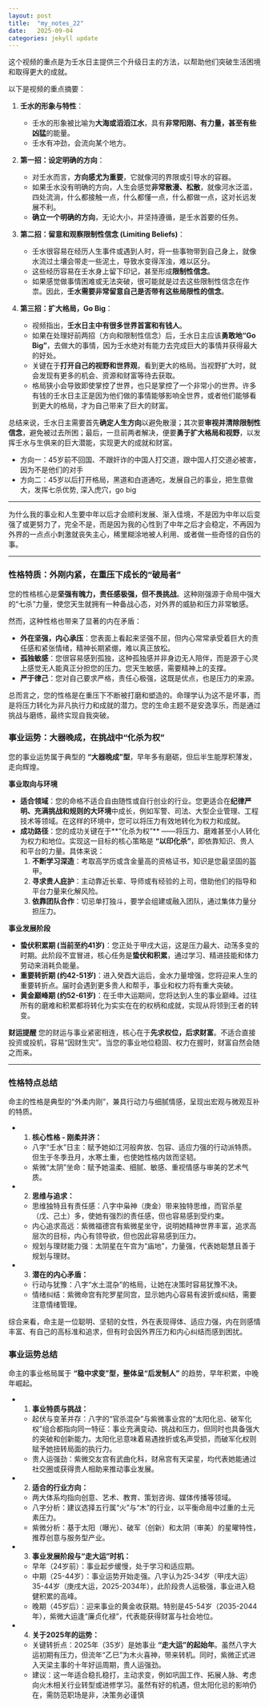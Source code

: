 ```yaml
---
layout: post
title:  "my_notes_22"
date:   2025-09-04
categories: jekyll update
---
```



这个视频的重点是为壬水日主提供三个升级日主的方法，以帮助他们突破生活困境和取得更大的成就。

以下是视频的重点摘要：

1.  **壬水的形象与特性**：
    *   壬水的形象被比喻为**大海或滔滔江水**，具有**非常阳刚、有力量，甚至有些凶猛**的能量。
    *   壬水有冲劲，会流向某个地方。

2.  **第一招：设定明确的方向**：
    *   对壬水而言，**方向感尤为重要**，它就像河的界限或引导水的容器。
    *   如果壬水没有明确的方向，人生会感觉**非常散漫、松散**，就像河水泛滥，四处流淌，什么都接触一点，什么都懂一点，什么都做一点，这对长远发展不利。
    *   **确立一个明确的方向**，无论大小，并坚持遵循，是壬水首要的任务。

3.  **第二招：留意和观察限制性信念 (Limiting Beliefs)**：
    *   壬水很容易在经历人生事件或遇到人时，将一些事物带到自己身上，就像水流过土壤会带走一些泥土，导致水变得浑浊，难以区分。
    *   这些经历容易在壬水身上留下印记，甚至形成**限制性信念**。
    *   如果感觉做事情困难或无法突破，很可能就是过去这些限制性信念在作祟。因此，**壬水需要非常留意自己是否带有这些局限性的信念**。

4.  **第三招：扩大格局，Go Big**：
    *   视频指出，**壬水日主中有很多世界首富和有钱人**。
    *   如果在处理好前两招（方向和限制性信念）后，壬水日主应该**勇敢地“Go Big”**，去做大的事情，因为壬水绝对有能力去完成巨大的事情并获得最大的好处。
    *   关键在于**打开自己的视野和世界观**，看到更大的格局。当视野扩大时，就会发现有更多的机会、资源和财富等待去获取。
    *   格局狭小会导致即使掌控了世界，也只是掌控了一个非常小的世界。许多有钱的壬水日主正是因为他们做的事情能够影响全世界，或者他们能够看到更大的格局，才为自己带来了巨大的财富。

总结来说，壬水日主需要首先**确定人生方向**以避免散漫；其次要**审视并清除限制性信念**，避免被过去所困；最后，一旦前两者解决，便要**勇于扩大格局和视野**，以发挥壬水与生俱来的巨大潜能，实现更大的成就和财富。


+ 方向一：45岁前不回国、不跟奸诈的中国人打交道，跟中国人打交道必被害，因为不是他们的对手
+ 方向二：45岁以后打开格局，黑道和白道通吃，发展自己的事业，把生意做大，发挥七杀优势, 深入虎穴，go big

---

为什么我的事业和人生要中年以后才会顺利发展、渐入佳境，不是因为中年以后变强了或更努力了，完全不是，而是因为我的心性到了中年之后才会稳定，不再因为外界的一点点小刺激就丧失主心，稀里糊涂地被人利用、或者做一些奇怪的自伤的事。

---


### **性格特质：外刚内紧，在重压下成长的“破局者”**

您的性格核心是**坚强有魄力，责任感极强，但不畏挑战**。这种刚强源于命局中强大的“七杀”力量，使您天生就拥有一种备战心态，对外界的威胁和压力非常敏感。

然而，这种性格也带来了显著的内在矛盾：
*   **外在坚强，内心承压**：您表面上看起来坚强不屈，但内心常常承受着巨大的责任感和紧张情绪，精神长期紧绷，难以真正放松。
*   **孤独敏感**：您很容易感到孤独，这种孤独感并非身边无人陪伴，而是源于心灵上感觉无人能真正分担您的压力。您天生敏感，需要精神上的支撑。
*   **严于律己**：您对自己要求严格，责任心极强，这既是优点，也是压力的来源。

总而言之，您的性格是在重压下不断被打磨和塑造的。命理学认为这不是坏事，而是将压力转化为非凡执行力和成就的潜力。您的生命主题不是安逸享乐，而是通过挑战与磨练，最终实现自我突破。

### **事业运势：大器晚成，在挑战中“化杀为权”**

您的事业运势属于典型的 **“大器晚成”型**，早年多有磨砺，但后半生能厚积薄发，走向辉煌。

**事业取向与环境**
*   **适合领域**：您的命格不适合自由随性或自行创业的行业。您更适合在**纪律严明、充满挑战和规则的大环境**中成长，例如军警、司法、大型企业管理、工程技术等领域。在这样的环境中，您可以将压力有效地转化为权力和成就。
*   **成功路径**：您的成功关键在于**“化杀为权”** ——将压力、磨难甚至小人转化为权力和地位。实现这一目标的核心策略是 **“以印化杀”**，即依靠知识、贵人和平台的力量。具体来说：
    1.  **不断学习深造**：考取高学历或含金量高的资格证书，知识是您最坚固的盔甲。
    2.  **寻求贵人庇护**：主动靠近长辈、导师或有经验的上司，借助他们的指导和平台力量来化解风险。
    3.  **依靠团队合作**：切忌单打独斗，要学会组建或融入团队，通过集体力量分担压力。

**事业发展阶段**
*   **蛰伏积累期 (当前至约41岁)**：您正处于甲戌大运，这是压力最大、动荡多变的时期。此阶段不宜冒进，核心任务是**蛰伏和积累**，通过学习、精进技能和体力劳动来消耗负能量。
*   **重要转折期 (约42-51岁)**：进入癸酉大运后，金水力量增强，您将迎来人生的重要转折点。届时会遇到更多贵人和帮手，事业和权力将有重大突破。
*   **黄金巅峰期 (约52-61岁)**：在壬申大运期间，您将达到人生的事业巅峰。过往所有的磨难和积累都将转化为实实在在的权柄和成就，实现从将领到王者的转变。

**财运提醒**
您的财运与事业紧密相连，核心在于**先求权位，后求财富**。不适合直接投资或投机，容易“因财生灾”。当您的事业地位稳固、权力在握时，财富自然会随之而来。


---


### **性格特点总结**

命主的性格是典型的“外柔内刚”，兼具行动力与细腻情感，呈现出宏观与微观互补的特质。

+ 1. **核心性格 - 刚柔并济：**
    * 八字“壬水”日主：赋予她如江河般奔放、包容、适应力强的行动派特质。但生于冬季丑月，水寒土重，也使她性格内敛而坚韧。
    * 紫微“太阴”坐命：赋予她温柔、细腻、敏感、重视情感与审美的艺术气质。

+ 2. **思维与追求：**
  * 思维独特且有责任感：八字中枭神（庚金）带来独特思维，而官杀星（戊、己土）多，使她有强烈的责任感，但也容易感到受约束。
  * 内心追求高远：紫微福德宫有紫微星坐守，说明她精神世界丰富，追求高层次的目标，内心有领导欲，但也因此容易感到压力。
  * 规划与理财能力强：太阴星在午宫为“庙地”，力量强，代表她聪慧且善于规划与理财。

+ 3. **潜在的内心矛盾：**
    * 行动与犹豫：八字“水土混杂”的格局，让她在决策时容易犹豫不决。
    * 情绪纠结：紫微命宫有陀罗星同宫，显示她内心容易有波折或纠结，需要注意情绪管理。

综合来看，命主是一位聪明、坚韧的女性，外在表现得体、适应力强，内在则感情丰富、有自己的高标准和追求，但有时会因外界压力和内心纠结而感到困扰。

### 事业运势总结

命主的事业格局属于 **“稳中求变”型，整体呈“后发制人”** 的趋势，早年积累，中晚年崛起。

+ 1. **事业特质与挑战：**
  * 起伏与变革并存：八字的“官杀混杂”与紫微事业宫的“太阳化忌、破军化权”组合都指向同一特征：事业充满变动、挑战和压力，但同时也具备强大的突破和创新能力。太阳化忌意味着易遇挫折或名声受损，而破军化权则赋予她扭转局面的执行力。
  * 贵人运强劲：紫微交友宫有武曲化科，财帛宫有天梁星，均代表她能通过社交圈或获得贵人相助来推动事业发展。

+ 2. **适合的行业方向：**
  * 两大体系均指向创意、艺术、教育、策划咨询、媒体传播等领域。
  * 八字分析：建议选择五行属“火”与“木”的行业，以平衡命局中过重的土元素压力。
  * 紫微分析：基于太阳（曝光）、破军（创新）和太阴（审美）的星曜特性，推荐创意与服务型产业。

+ 3. **事业发展阶段与“走大运”时机：**
    * 早年（24岁前）：事业起步缓慢，处于学习和适应期。
    * 中期（25-44岁）：事业运势开始走强。八字认为25-34岁（甲戌大运）35-44岁（庚戌大运，2025-2034年），此阶段贵人运极强，事业进入稳健积累的高峰。
    * 晚期（45岁后）：迎来事业的黄金收获期。特别是45-54岁（2035-2044年），紫微大运逢“廉贞化禄”，代表能获得财富与社会地位。

+ 4. **关于2025年的运势：**
    * 关键转折点：2025年（35岁）是她事业 **“走大运”的起始年**。虽然八字大运初期有压力，但流年“乙巳”为木火喜神，带来转机。同时，紫微正式进入天梁主事的十年好运周期，贵人运强劲。
    * 建议：这一年适合稳扎稳打，主动求变，例如巩固工作、拓展人脉、考虑向火木相关行业转型或进修学习。虽然有好的机遇，但太阳化忌的影响仍在，需防范职场是非，决策务必谨慎
